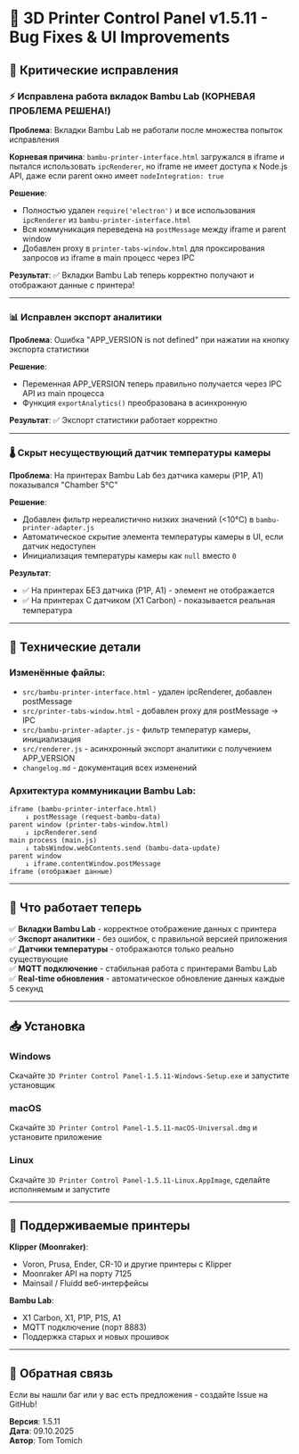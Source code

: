 # 🔧 3D Printer Control Panel v1.5.11 - Bug Fixes & UI Improvements

## 🐛 Критические исправления

### ⚡ Исправлена работа вкладок Bambu Lab (КОРНЕВАЯ ПРОБЛЕМА РЕШЕНА!)

**Проблема**: Вкладки Bambu Lab не работали после множества попыток исправления

**Корневая причина**: `bambu-printer-interface.html` загружался в iframe и пытался использовать `ipcRenderer`, но iframe не имеет доступа к Node.js API, даже если parent окно имеет `nodeIntegration: true`

**Решение**: 
- Полностью удален `require('electron')` и все использования `ipcRenderer` из `bambu-printer-interface.html`
- Вся коммуникация переведена на `postMessage` между iframe и parent window
- Добавлен proxy в `printer-tabs-window.html` для проксирования запросов из iframe в main процесс через IPC

**Результат**: ✅ Вкладки Bambu Lab теперь корректно получают и отображают данные с принтера!

---

### 📊 Исправлен экспорт аналитики

**Проблема**: Ошибка "APP_VERSION is not defined" при нажатии на кнопку экспорта статистики

**Решение**: 
- Переменная APP_VERSION теперь правильно получается через IPC API из main процесса
- Функция `exportAnalytics()` преобразована в асинхронную

**Результат**: ✅ Экспорт статистики работает корректно

---

### 🌡️ Скрыт несуществующий датчик температуры камеры

**Проблема**: На принтерах Bambu Lab без датчика камеры (P1P, A1) показывался "Chamber 5°C"

**Решение**: 
- Добавлен фильтр нереалистично низких значений (<10°C) в `bambu-printer-adapter.js`
- Автоматическое скрытие элемента температуры камеры в UI, если датчик недоступен
- Инициализация температуры камеры как `null` вместо `0`

**Результат**: 
- ✅ На принтерах БЕЗ датчика (P1P, A1) - элемент не отображается
- ✅ На принтерах С датчиком (X1 Carbon) - показывается реальная температура

---

## 📝 Технические детали

### Изменённые файлы:
- `src/bambu-printer-interface.html` - удален ipcRenderer, добавлен postMessage
- `src/printer-tabs-window.html` - добавлен proxy для postMessage → IPC
- `src/bambu-printer-adapter.js` - фильтр температур камеры, инициализация
- `src/renderer.js` - асинхронный экспорт аналитики с получением APP_VERSION
- `changelog.md` - документация всех изменений

### Архитектура коммуникации Bambu Lab:
```
iframe (bambu-printer-interface.html)
    ↓ postMessage (request-bambu-data)
parent window (printer-tabs-window.html) 
    ↓ ipcRenderer.send
main process (main.js)
    ↓ tabsWindow.webContents.send (bambu-data-update)
parent window 
    ↓ iframe.contentWindow.postMessage
iframe (отображает данные)
```

---

## 🎯 Что работает теперь

✅ **Вкладки Bambu Lab** - корректное отображение данных с принтера  
✅ **Экспорт аналитики** - без ошибок, с правильной версией приложения  
✅ **Датчики температуры** - отображаются только реально существующие  
✅ **MQTT подключение** - стабильная работа с принтерами Bambu Lab  
✅ **Real-time обновления** - автоматическое обновление данных каждые 5 секунд  

---

## 📥 Установка

### Windows
Скачайте `3D Printer Control Panel-1.5.11-Windows-Setup.exe` и запустите установщик

### macOS
Скачайте `3D Printer Control Panel-1.5.11-macOS-Universal.dmg` и установите приложение

### Linux
Скачайте `3D Printer Control Panel-1.5.11-Linux.AppImage`, сделайте исполняемым и запустите

---

## 🔗 Поддерживаемые принтеры

**Klipper (Moonraker)**:
- Voron, Prusa, Ender, CR-10 и другие принтеры с Klipper
- Moonraker API на порту 7125
- Mainsail / Fluidd веб-интерфейсы

**Bambu Lab**:
- X1 Carbon, X1, P1P, P1S, A1
- MQTT подключение (порт 8883)
- Поддержка старых и новых прошивок

---

## 💬 Обратная связь

Если вы нашли баг или у вас есть предложения - создайте Issue на GitHub!

**Версия**: 1.5.11  
**Дата**: 09.10.2025  
**Автор**: Tom Tomich

